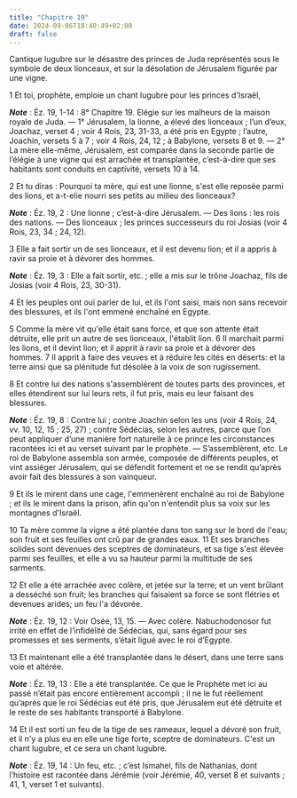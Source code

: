 ```yaml
---
title: "Chapitre 19"
date: 2024-09-06T18:40:49+02:00
draft: false
---
```



Cantique lugubre sur le désastre des princes de Juda représentés sous le symbole de deux lionceaux, et sur la désolation de Jérusalem figurée par une vigne.


1 Et toi, prophète, emploie un chant lugubre pour les princes d'Israël,

***Note*** :  Éz. 19, 1-14 : 8° Chapitre 19. Elégie sur les malheurs de la maison royale de Juda. ― 1° Jérusalem, la lionne, a élevé des lionceaux ; l’un d’eux, Joachaz, verset 4 ; voir 4 Rois, 23, 31-33, a été pris en Egypte ; l’autre, Joachin, versets 5 à 7 ; voir 4 Rois, 24, 12 ; à Babylone, versets 8 et 9. ― 2° La mère elle-même, Jérusalem, est comparée dans la seconde partie de l’élégie à une vigne qui est arrachée et transplantée, c’est-à-dire que ses habitants sont conduits en captivité, versets 10 à 14.


2 Et tu diras : Pourquoi ta mère, qui est une lionne, s'est elle reposée parmi des lions, et a-t-elie nourri ses petits au milieu des lionceaux?

***Note*** :  Éz. 19, 2 : Une lionne ; c’est-à-dire Jérusalem. ― Des lions : les rois des nations. ― Des lionceaux ; les princes successeurs du roi Josias (voir 4 Rois, 23, 34 ; 24, 12).

3 Elle a fait sortir un de ses lionceaux, et il est devenu lion; et il a appris à ravir sa proie et à dévorer des hommes.

***Note*** :  Éz. 19, 3 : Elle a fait sortir, etc. ; elle a mis sur le trône Joachaz, fils de Josias (voir 4 Rois, 23, 30-31).

4 Et les peuples ont ouï parler de lui, et ils l'ont saisi, mais non sans recevoir des blessures, et ils l'ont emmené enchaîné en Egypte.


5 Comme la mère vit qu'elle était sans force, et que son attente était détruite, elle prit un autre de ses lionceaux, l'établit lion. 6 Il marchait parmi les lions, et il devint lion; et il apprit à ravir sa proie et à dévorer des hommes. 7 Il apprit à faire des veuves et à réduire les cités en déserts: et la terre ainsi que sa plénitude fut désolée à la voix de son rugissement.


8 Et contre lui des nations s'assemblèrent de toutes parts des provinces, et elles étendirent sur lui leurs rets, il fut pris, mais eu leur faisant des blessures.

***Note*** :  Éz. 19, 8 : Contre lui ; contre Joachin selon les uns (voir 4 Rois, 24, vv. 10, 12, 15 ; 25, 27) ; contre Sédécias, selon les autres, parce que l’on peut appliquer d’une manière fort naturelle à ce prince les circonstances racontées ici et au verset suivant par le prophète. ― S’assemblèrent, etc. Le roi de Babylone assembla son armée, composée de différents peuples, et vint assiéger Jérusalem, qui se défendit fortement et ne se rendit qu’après avoir fait des blessures à son vainqueur.

9 Et ils le mirent dans une cage, l'emmenèrent enchaîné au roi de Babylone ; et ils le mirent dans la prison, afin qu'on n'entendit plus sa voix sur les montagnes d'Israël.


10 Ta mère comme la vigne a été plantée dans ton sang sur le bord de l'eau; son fruit et ses feuilles ont crû par de grandes eaux. 11 Et ses branches solides sont devenues des sceptres de dominateurs, et sa tige s'est élevée parmi ses feuilles, et elle a vu sa hauteur parmi la multitude de ses sarments.


12 Et elle a été arrachée avec colère, et jetée sur la terre; et un vent brûlant a desséché son fruit; les branches qui faisaient sa force se sont flétries et devenues arides; un feu l'a dévorée.

***Note*** :  Éz. 19, 12 : Voir Osée, 13, 15. ― Avec colère. Nabuchodonosor fut irrité en effet de l’infidélité de Sédécias, qui, sans égard pour ses promesses et ses serments, s’était ligué avec le roi d’Egypte.

13 Et maintenant elle a été transplantée dans le désert, dans une terre sans voie et altérée.

***Note*** :  Éz. 19, 13 : Elle a été transplantée. Ce que le Prophète met ici au passé n’était pas encore entièrement accompli ; il ne le fut réellement qu’après que le roi Sédécias eut été pris, que Jérusalem eut été détruite et le reste de ses habitants transporté à Babylone.

14 Et il est sorti un feu de la tige de ses rameaux, lequel a dévoré son fruit, et il n'y a plus eu en elle une tige forte, sceptre de dominateurs. C'est un chant lugubre, et ce sera un chant lugubre.

***Note*** :  Éz. 19, 14 : Un feu, etc. ; c’est Ismahel, fils de Nathanias, dont l’histoire est racontée dans Jérémie (voir Jérémie, 40, verset 8 et suivants ; 41, 1, verset 1 et suivants).

